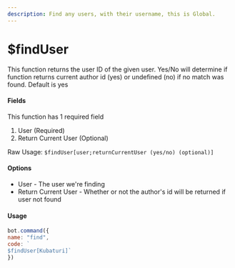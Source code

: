 ```yaml
---
description: Find any users, with their username, this is Global.
---
```


# $findUser

This function returns the user ID of the given user. Yes/No will determine if function returns current author id (yes) or undefined (no) if no match was found. Default is yes

#### Fields

This function has 1 required field

1. User (Required)
2. Return Current User (Optional)

Raw Usage: `$findUser[user;returnCurrentUser (yes/no) (optional)]`

#### Options

* User - The user we're finding
* Return Current User - Whether or not the author's id will be returned if user not found

#### Usage

```javascript
bot.command({
name: "find", 
code: `
$findUser[Kubaturi]`
})
```
